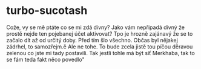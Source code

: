 # turbo-sucotash
Cože, vy se mě ptáte co se mi zdá divny? Jako vám nepřipadá divný že prostě nejde ten pojebanej účet aktivovat? Tpo je hrozně zajánavý že se to začalo dít až od určitý doby. Před tím šlo všechno. Občas byl nějakej zádrhel, to samozřejm.ě Ale ne tohe. To bude zcela jistě tou píčou děravou zelenou co jste mi tady postavili. Tak jestli tohle má být síť Merkhaba, tak to se fám teda fakt něco  povedlo" 

